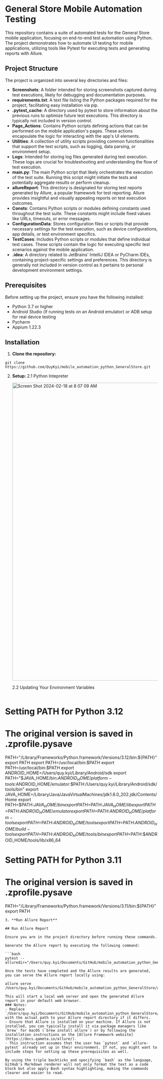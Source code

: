 # General Store Mobile Automation Testing

This repository contains a suite of automated tests for the General Store mobile application, focusing on end-to-end test automation using Python. The project demonstrates how to automate UI testing for mobile applications, utilizing tools like Pytest for executing tests and generating reports with Allure.

## Project Structure

The project is organized into several key directories and files:

- **Screenshots**: A folder intended for storing screenshots captured during test executions, likely for debugging and documentation purposes.
- **requirements.txt**: A text file listing the Python packages required for the project, facilitating easy installation via pip.
- **.pytest_cache**: A directory used by pytest to store information about the previous runs to optimize future test executions. This directory is typically not included in version control.
- **Page_Actions**: Contains Python scripts defining actions that can be performed on the mobile application's pages. These actions encapsulate the logic for interacting with the app's UI elements.
- **Utilities**: A collection of utility scripts providing common functionalities that support the test scripts, such as logging, data parsing, or environment setup.
- **Logs**: Intended for storing log files generated during test execution. These logs are crucial for troubleshooting and understanding the flow of test execution.
- **main.py**: The main Python script that likely orchestrates the execution of the test suite. Running this script might initiate the tests and potentially aggregate results or perform cleanup.
- **allureReport**: This directory is designated for storing test reports generated by Allure, a popular framework for test reporting. Allure provides insightful and visually appealing reports on test execution outcomes.
- **Consts**: Contains Python scripts or modules defining constants used throughout the test suite. These constants might include fixed values like URLs, timeouts, or error messages.
- **ConfigurationData**: Stores configuration files or scripts that provide necessary settings for the test execution, such as device configurations, app details, or test environment specifics.
- **TestCases**: Includes Python scripts or modules that define individual test cases. These scripts contain the logic for executing specific test scenarios against the mobile application.
- **.idea**: A directory related to JetBrains' IntelliJ IDEA or PyCharm IDEs, containing project-specific settings and preferences. This directory is generally not included in version control as it pertains to personal development environment settings.

## Prerequisites

Before setting up the project, ensure you have the following installed:

- Python 3.7 or higher
- Android Studio (if running tests on an Android emulator) or ADB setup for real device testing
- Pycharm
- Appium 1.22.3

## Installation

1. **Clone the repository:**

```
git clone https://github.com/QuyKyi/mobile_automation_python_GeneralStore.git

```
2. **Setup:**
   2.1 Python Intepreter

   <img width="982" alt="Screen Shot 2024-02-18 at 8 07 09 AM" src="https://github.com/QuyKyi/GeneralStore-Automation/assets/7692721/2c0f9d10-a42e-431b-99f8-b8470fa9f1a2">

   
   2.2 Updating Your Environment Variables
   
   ```
# Setting PATH for Python 3.12
# The original version is saved in .zprofile.pysave
PATH="/Library/Frameworks/Python.framework/Versions/3.12/bin:${PATH}"
export PATH
export PATH=/usr/local/bin:$PATH
export PATH=/usr/local/bin:$PATH
export ANDROID_HOME=/Users/quy.kyi/Library/Android/sdk
export PATH="$JAVA_HOME/bin:$ANDROID_HOME/platform-tools:$ANDROID_HOME/emulator:$PATH:/Users/quy.kyi/Library/Android/sdk/tools/bin"
export JAVA_HOME=/Library/Java/JavaVirtualMachines/jdk1.8.0_202.jdk/Contents/Home
export PATH=$PATH:$JAVA_HOME/bin
export PATH=$PATH:$JAVA_HOME/lib
export PATH=$PATH:$ANDROID_HOME/emulator
export PATH=$PATH:$ANDROID_HOME/platform-tools
export PATH=$PATH:$ANDROID_HOME/tools
export PATH=$PATH:$ANDROID_HOME/build-tools
export PATH=$PATH:$ANDROID_HOME/tools/bin
export PATH=$PATH:$ANDROID_HOME/tools/lib/x86_64
# Setting PATH for Python 3.11
# The original version is saved in .zprofile.pysave
PATH="/Library/Frameworks/Python.framework/Versions/3.11/bin:${PATH}"
export PATH
```
3. **Run Allure Report**

## Run Allure Report

Ensure you are in the project directory before running these commands.

Generate the Allure report by executing the following command:

```bash
pytest --alluredir="/Users/quy.kyi/Documents/GitHub/mobile_automation_python_GeneralStore/allureReport"

Once the tests have completed and the Allure results are generated, you can serve the Allure report locally using:

allure serve /Users/quy.kyi/Documents/GitHub/mobile_automation_python_GeneralStore/allureReport

This will start a local web server and open the generated Allure report in your default web browser.
### Notes:
- Replace `/Users/quy.kyi/Documents/GitHub/mobile_automation_python_GeneralStore/allureReport` with the actual path to your Allure report directory if it differs.
- Ensure that Allure is installed on your machine. If Allure is not installed, you can typically install it via package managers like `brew` for macOS (`brew install allure`) or by following the installation instructions on the [Allure Framework website](https://docs.qameta.io/allure/).
- This instruction assumes that the user has `pytest` and `allure-pytest` already set up in their environment. If not, you might want to include steps for setting up these prerequisites as well.

By using the triple backticks and specifying `bash` as the language, GitHub's Markdown renderer will not only format the text as a code block but also apply Bash syntax highlighting, making the commands clearer and easier to read.

